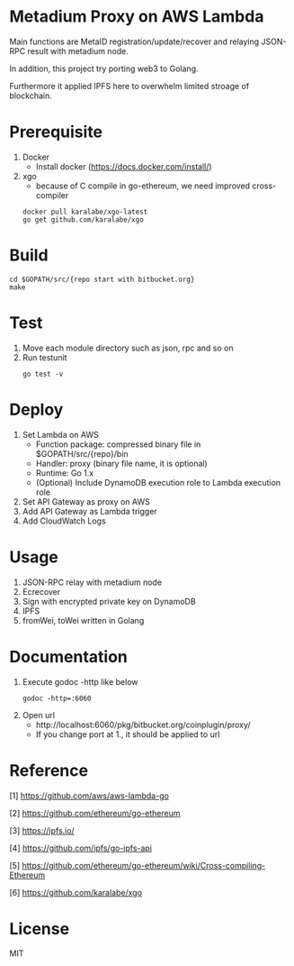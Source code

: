 # Metadium Proxy on AWS Lambda
Main functions are MetaID registration/update/recover and relaying JSON-RPC result with metadium node.

In addition, this project try porting web3 to Golang.

Furthermore it applied IPFS here to overwhelm limited stroage of blockchain.

# Prerequisite
1. Docker
    - Install docker (https://docs.docker.com/install/)
2. xgo
    - because of C compile in go-ethereum, we need improved cross-compiler
    ```shell
    docker pull karalabe/xgo-latest
    go get github.com/karalabe/xgo
    ```

# Build
```shell
cd $GOPATH/src/{repo start with bitbucket.org}
make
```

# Test
1. Move each module directory such as json, rpc and so on
2. Run testunit
    ```shell
    go test -v
    ```

# Deploy
1. Set Lambda on AWS
    - Function package: compressed binary file in $GOPATH/src/{repo}/bin
    - Handler: proxy (binary file name, it is optional)
    - Runtime: Go 1.x
    - (Optional) Include DynamoDB execution role to Lambda execution role
2. Set API Gateway as proxy on AWS
3. Add API Gateway as Lambda trigger
4. Add CloudWatch Logs

# Usage
1. JSON-RPC relay with metadium node
2. Ecrecover
3. Sign with encrypted private key on DynamoDB
4. IPFS
5. fromWei, toWei written in Golang

# Documentation
1. Execute godoc -http like below
    ```shell
    godoc -http=:6060
    ```  
2. Open url
    - http://localhost:6060/pkg/bitbucket.org/coinplugin/proxy/
    - If you change port at 1., it should be applied to url

# Reference
[1] https://github.com/aws/aws-lambda-go

[2] https://github.com/ethereum/go-ethereum

[3] https://ipfs.io/

[4] https://github.com/ipfs/go-ipfs-api

[5] https://github.com/ethereum/go-ethereum/wiki/Cross-compiling-Ethereum

[6] https://github.com/karalabe/xgo

# License
MIT
